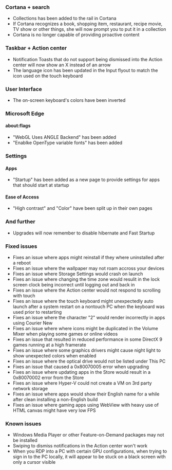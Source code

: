 ### Cortana + search
- Collections has been added to the rail in Cortana
- If Cortana recognizes a book, shopping item, restaurant, recipe movie, TV show or other things, she will now prompt you to put it in a collection
- Cortana is no longer capable of providing proactive content

### Taskbar + Action center
- Notification Toasts that do not support being dismissed into the Action center will now show an X instead of an arrow
- The language icon has been updated in the Input flyout to match the icon used on the touch keyboard

### User Interface
- The on-screen keyboard's colors have been inverted

### Microsoft Edge
#### about:flags
- "WebGL Uses ANGLE Backend" has been added
- "Enablke OpenType variable fonts" has been added

### Settings
#### Apps
- "Startup" has been added as a new page to provide settings for apps that should start at startup

#### Ease of Access
- "High contrast" and "Color" have been split up in their own pages

### And further
- Upgrades will now remember to disable hibernate and Fast Startup

### Fixed issues
- Fixes an issue where apps might reinstall if they where uninstalled after a reboot
- Fixes an issue where the wallpaper may not roam accross your devices
- Fixes an issue where Storage Settings would crash on launch
- Fixes an issue where changing the time zone would resulit in the lock screen clock being incorrect until logging out and back in
- Fixes an issue where the Action center would not respond to scrolling with touch
- Fixes an issue where the touch keyboard might unexpectedly auto launch after a system restart on a nontouch PC when the keyboard was used prior to restarting
- Fixes an issue where the character "2" would render incorrectly in apps using Courier New
- Fixes an issue where where icons might be duplicated in the Volume Mixer when playing some games or online videos
- Fixes an issue that resulted in reduced performance in some DirectX 9 games running at a high framerate
- Fixes an issue where some graphics drivers might cause night light to show unexpected colors when enabled
- Fixes an issue where the optical drive would not be listed under This PC
- Fixes an issue that caused a 0x80070005 error when upgrading
- Fixes an issue where updating apps in the Store would result in a 0x80070002 error from the Store
- Fixes an issue where Hyper-V could not create a VM on 3rd party network storage
- Fixes an issue where apps would show their English name for a while after clean installing a non-English build
- Fixes an issue where gaming apps using WebView with heavy use of HTML canvas might have very low FPS

### Known issues
- Windows Media Player or other Feature-on-Demand packages may not be installed
- Swiping to dismiss notifications in the Action center won't work
- When you RDP into a PC with certain GPU configurations, when trying to sign in to the PC locally, it will appear to be stuck on a black screen with only a cursor visible